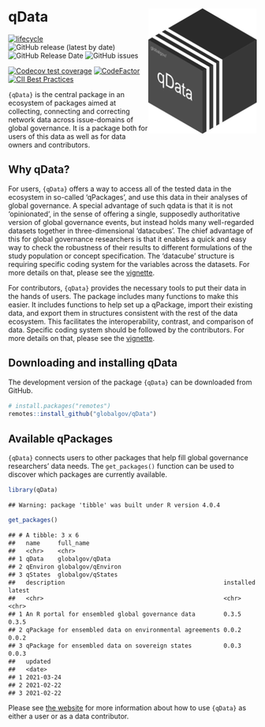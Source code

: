 
# qData <img src="man/figures/qdata_hexlogo.png" align="right" width="220"/>

<!-- badges: start -->

[![lifecycle](https://img.shields.io/badge/lifecycle-experimental-orange.svg)](https://www.tidyverse.org/lifecycle/#experimental)
![GitHub release (latest by
date)](https://img.shields.io/github/v/release/globalgov/qData) ![GitHub
Release
Date](https://img.shields.io/github/release-date/globalgov/qData)
![GitHub
issues](https://img.shields.io/github/issues-raw/globalgov/qData)
<!-- [![HitCount](http://hits.dwyl.com/globalgov/qData.svg)](http://hits.dwyl.com/globalgov/qData) -->
[![Codecov test
coverage](https://codecov.io/gh/globalgov/qData/branch/main/graph/badge.svg)](https://codecov.io/gh/globalgov/qData?branch=main)
[![CodeFactor](https://www.codefactor.io/repository/github/globalgov/qdata/badge)](https://www.codefactor.io/repository/github/globalgov/qdata)
[![CII Best
Practices](https://bestpractices.coreinfrastructure.org/projects/4562/badge)](https://bestpractices.coreinfrastructure.org/projects/4562)
<!-- ![GitHub All Releases](https://img.shields.io/github/downloads/jhollway/roctopus/total) -->
<!-- badges: end -->

`{qData}` is the central package in an ecosystem of packages aimed at
collecting, connecting and correcting network data across issue-domains
of global governance. It is a package both for users of this data as
well as for data owners and contributors.

## Why qData?

For users, `{qData}` offers a way to access all of the tested data in
the ecosystem in so-called ‘qPackages’, and use this data in their
analyses of global governance. A special advantage of such qdata is that
it is not ‘opinionated’, in the sense of offering a single, supposedly
authoritative version of global governance events, but instead holds
many well-regarded datasets together in three-dimensional ‘datacubes’.
The chief advantage of this for global governance researchers is that it
enables a quick and easy way to check the robustness of their results to
different formulations of the study population or concept specification.
The ‘datacube’ structure is requiring specific coding system for the
variables across the datasets. For more details on that, please see the
[vignette](https://globalgov.github.io/qData/articles/user.html).

For contributors, `{qData}` provides the necessary tools to put their
data in the hands of users. The package includes many functions to make
this easier. It includes functions to help set up a qPackage, import
their existing data, and export them in structures consistent with the
rest of the data ecosystem. This facilitates the interoperability,
contrast, and comparison of data. Specific coding system should be
followed by the contributors. For more details on that, please see the
[vignette](https://globalgov.github.io/qData/articles/developer.html).

## Downloading and installing qData

The development version of the package `{qData}` can be downloaded from
GitHub.

``` r
# install.packages("remotes")
remotes::install_github("globalgov/qData")
```

## Available qPackages

`{qData}` connects users to other packages that help fill global
governance researchers’ data needs. The `get_packages()` function can be
used to discover which packages are currently available.

``` r
library(qData)
```

    ## Warning: package 'tibble' was built under R version 4.0.4

``` r
get_packages()
```

    ## # A tibble: 3 x 6
    ##   name     full_name         
    ##   <chr>    <chr>             
    ## 1 qData    globalgov/qData   
    ## 2 qEnviron globalgov/qEnviron
    ## 3 qStates  globalgov/qStates 
    ##   description                                             installed latest
    ##   <chr>                                                   <chr>     <chr> 
    ## 1 An R portal for ensembled global governance data        0.3.5     0.3.5 
    ## 2 qPackage for ensembled data on environmental agreements 0.0.2     0.0.2 
    ## 3 qPackage for ensembled data on sovereign states         0.0.3     0.0.3 
    ##   updated   
    ##   <date>    
    ## 1 2021-03-24
    ## 2 2021-02-22
    ## 3 2021-02-22

Please see [the website](https://globalgov.github.io/qData/) for more
information about how to use `{qData}` as either a user or as a data
contributor.
